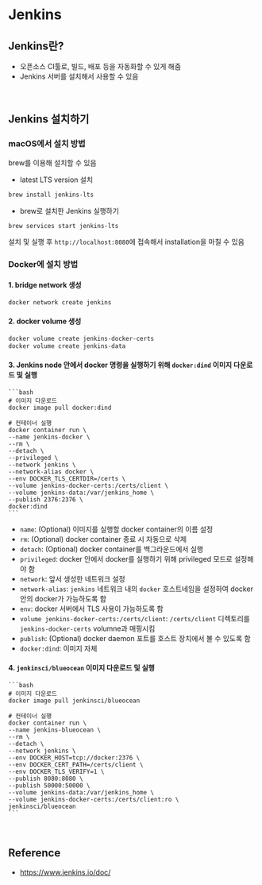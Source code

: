 # Jenkins

## Jenkins란?
* 오픈소스 CI툴로, 빌드, 배포 등을 자동화할 수 있게 해줌
* Jenkins 서버를 설치해서 사용할 수 있음

<br>

## Jenkins 설치하기

### macOS에서 설치 방법
brew를 이용해 설치할 수 있음
* latest LTS version 설치
```bash
brew install jenkins-lts
```
* brew로 설치한 Jenkins 실행하기
```bash
brew services start jenkins-lts
```
설치 및 실행 후 `http://localhost:8080`에 접속해서 installation을 마칠 수 있음

### Docker에 설치 방법
#### 1. bridge network 생성
```bash
docker network create jenkins
```

#### 2. docker volume 생성
```bash
docker volume create jenkins-docker-certs
docker volume create jenkins-data
```

#### 3. Jenkins node 안에서 docker 명령을 실행하기 위해 `docker:dind` 이미지 다운로드 및 실행

    ```bash
    # 이미지 다운로드
    docker image pull docker:dind

    # 컨테이너 실행
    docker container run \
    --name jenkins-docker \
    --rm \
    --detach \
    --privileged \
    --network jenkins \
    --network-alias docker \
    --env DOCKER_TLS_CERTDIR=/certs \
    --volume jenkins-docker-certs:/certs/client \
    --volume jenkins-data:/var/jenkins_home \
    --publish 2376:2376 \
    docker:dind
    ```

* `name`: (Optional) 이미지를 실행할 docker container의 이름 설정
* `rm`: (Optional) docker container 종료 시 자동으로 삭제
* `detach`: (Optional) docker container를 백그라운드에서 실행
* `privileged`: docker 안에서 docker를 실행하기 위해 privileged 모드로 설정해야 함
* `network`: 앞서 생성한 네트워크 설정
* `network-alias`: `jenkins` 네트워크 내의 `docker` 호스트네임을 설정하여 docker 안의 docker가 가능하도록 함
* `env`: docker 서버에서 TLS 사용이 가능하도록 함
* `volume jenkins-docker-certs:/certs/client`: `/certs/client` 디렉토리를 `jenkins-docker-certs` volumne과 매핑시킴
* `publish`: (Optional) docker daemon 포트를 호스트 장치에서 볼 수 있도록 함
* `docker:dind`: 이미지 자체

#### 4. `jenkinsci/blueocean` 이미지 다운로드 및 실행

    ```bash
    # 이미지 다운로드
    docker image pull jenkinsci/blueocean

    # 컨테이너 실행
    docker container run \
    --name jenkins-blueocean \
    --rm \
    --detach \
    --network jenkins \
    --env DOCKER_HOST=tcp://docker:2376 \
    --env DOCKER_CERT_PATH=/certs/client \
    --env DOCKER_TLS_VERIFY=1 \
    --publish 8080:8080 \
    --publish 50000:50000 \
    --volume jenkins-data:/var/jenkins_home \
    --volume jenkins-docker-certs:/certs/client:ro \
    jenkinsci/blueocean
    ```

<br>

## Reference
* <https://www.jenkins.io/doc/>